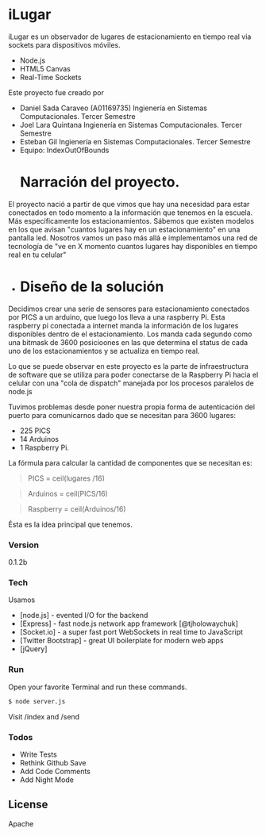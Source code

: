 # iLugar

iLugar es un observador de lugares de estacionamiento en tiempo real via sockets para dispositivos móviles.

  - Node.js
  - HTML5 Canvas
  - Real-Time Sockets

Este proyecto fue creado por
- Daniel Sada Caraveo (A01169735) Ingienería en Sistemas Computacionales. Tercer Semestre
- Joel Lara Quintana Ingienería en Sistemas Computacionales. Tercer Semestre
- Esteban Gil Ingienería en Sistemas Computacionales. Tercer Semestre
- Equipo: IndexOutOfBounds
    # Narración del proyecto.

El proyecto nació a partir de que vimos que hay una necesidad para estar conectados en todo momento a la información que tenemos en la escuela. Más especificamente los estacionamientos. Sábemos que existen modelos en los que avisan "cuantos lugares hay en un estacionamiento" en una pantalla led. Nosotros vamos un paso más allá e implementamos una red de tecnología de "ve en X momento cuantos lugares hay disponibles en tiempo real en tu celular"


-
    # Diseño de la solución

Decidimos crear una serie de sensores para estacionamiento conectados por PICS a un arduino, que luego los lleva a una raspberry Pi. Esta raspberry pi conectada a internet manda la información de los lugares disponibles dentro de el estacionamiento. Los manda cada segundo como una bitmask de 3600 posicioones en las que determina el status de cada uno de los estacionamientos y se actualiza en tiempo real.

Lo que se puede observar en este proyecto es la parte de infraestructura de software que se utiliza para poder conectarse de la Raspberry Pi hacia el celular con una "cola de dispatch" manejada por los procesos paralelos de node.js

Tuvimos problemas desde poner nuestra propia forma de autenticación del puerto para comunicarnos dado que se necesitan para 3600 lugares:
- 225 PICS
- 14 Arduinos
- 1 Raspberry Pi.

La fórmula para calcular la cantidad de componentes que se necesitan es:
> PICS  = ceil(lugares /16)

> Arduinos = ceil(PICS/16)

> Raspberry = ceil(Arduinos/16)


Ésta es la idea principal que tenemos.


### Version
0.1.2b
### Tech

Usamos
* [node.js] - evented I/O for the backend
* [Express] - fast node.js network app framework [@tjholowaychuk]
* [Socket.io] - a super fast port WebSockets in real time to JavaScript
* [Twitter Bootstrap] - great UI boilerplate for modern web apps
* [jQuery]


### Run



Open your favorite Terminal and run these commands.
```sh
$ node server.js
```
Visit /index and /send

### Todos

 - Write Tests
 - Rethink Github Save
 - Add Code Comments
 - Add Night Mode

License
----
Apache



